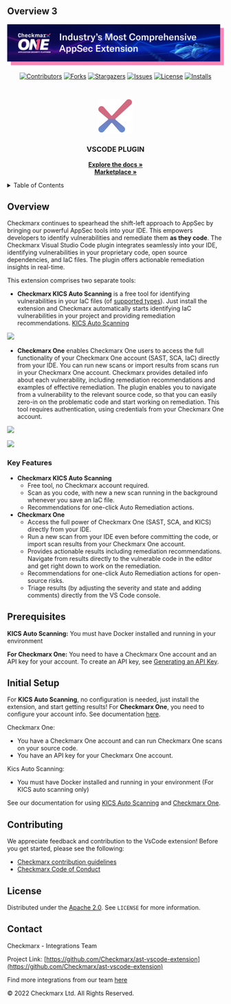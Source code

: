 ## Overview 3
<img src="https://raw.githubusercontent.com/Checkmarx/ci-cd-integrations/main/.images/banner.png">
<br />
<div align="center">

[![Contributors][contributors-shield]][contributors-url]
[![Forks][forks-shield]][forks-url]
[![Stargazers][stars-shield]][stars-url]
[![Issues][issues-shield]][issues-url]
[![License][license-shield]][license-url]
[![Installs][installs-vscode-shield]][installs-vscode-url]

</div>

<br />
<p align="center">
   <a href="https://github.com/Checkmarx/ast-vscode-extension">
    <img src="https://raw.githubusercontent.com/Checkmarx/ci-cd-integrations/main/.images/logo.png" alt="Logo" width="80" height="80" />
  </a>

  <h3 align="center">VSCODE PLUGIN</h3>

  <p align="center">
    <a href="https://checkmarx.com/resource/documents/en/34965-68742-checkmarx-one-visual-studio-code-extension--plugin-.html"><strong>Explore the docs »</strong></a>
    <br />
    <a href="https://marketplace.visualstudio.com/items?itemName=checkmarx.ast-results"><strong>Marketplace »</strong></a>
  </p>
</p>



<details>
  <summary>Table of Contents</summary>
  <ol>
    <li>
      <a href="#overview">Overview</a>
    </li>
    <li>
      <a href="#key-features">Key Features</a>
    </li>
    <li><a href="#prerequisites">Prerequisites</a></li>
    <li><a href="#initial-setup">Initial Setup</a></li>
    <li><a href="#getting-started">Getting Started</a></li>
    <li><a href="#contributing">Contributing</a></li>
    <li><a href="#license">License</a></li>
    <li><a href="#contact">Contact</a></li>
  </ol>
</details>

## Overview

Checkmarx continues to spearhead the shift-left approach to AppSec by bringing our powerful AppSec tools into your IDE. This empowers developers to identify vulnerabilities and remediate them **as they code**. 
The Checkmarx Visual Studio Code plugin integrates seamlessly into your IDE, identifying vulnerabilities in your proprietary code, open source dependencies, and IaC files. The plugin offers actionable remediation insights in real-time.

This extension comprises two separate tools:
- **Checkmarx KICS Auto Scanning** is a free tool for identifying vulnerabilities in your IaC files (of [supported types](https://docs.kics.io/latest/platforms/)). Just install the extension and Checkmarx automatically starts identifying IaC vulnerabilities in your project and providing remediation recommendations. [KICS Auto Scanning](https://www.youtube.com/watch?v=sFD-9CQXfs0)

![](https://raw.githubusercontent.com/Checkmarx/ci-cd-integrations/main/.images/vscode_kics_auto_remediation.gif)



- **Checkmarx One** enables Checkmarx One users to access the full functionality of your Checkmarx One account (SAST, SCA, IaC) directly from your IDE. You can run new scans or import results from scans run in your Checkmarx One account. Checkmarx provides detailed info about each vulnerability, including remediation recommendations and examples of effective remediation. The plugin enables you to navigate from a vulnerability to the relevant source code, so that you can easily zero-in on the problematic code and start working on remediation. 
This tool requires authentication, using credentials from your Checkmarx One account.

![](https://raw.githubusercontent.com/Checkmarx/ci-cd-integrations/main/.images/vscode_installation_and_initial_setup.gif)

![](https://raw.githubusercontent.com/Checkmarx/ci-cd-integrations/main/.images/vscode_running_scan.gif)


### Key Features
- **Checkmarx KICS Auto Scanning**
  - Free tool, no Checkmarx account required.
  - Scan as you code, with new a new scan running in the background whenever you save an IaC file.
  - Recommendations for one-click Auto Remediation actions.
- **Checkmarx One**
  - Access the full power of Checkmarx One (SAST, SCA, and KICS) directly from your IDE.
  - Run a new scan from your IDE even before committing the code, or import scan results from your Checkmarx One account.
  - Provides actionable results including remediation recommendations. Navigate from results directly to the vulnerable code in the editor and get right down to work on the remediation.
  - Recommendations for one-click Auto Remediation actions for open-source risks.
  - Triage results (by adjusting the severity and state and adding comments) directly from the VS Code console.

## Prerequisites
**KICS Auto Scanning:**
You must have Docker installed and running in your environment

**For Checkmarx One:**
You need to have a Checkmarx One account and an API key for your account. To create an API key, see [Generating an API Key](https://checkmarx.com/resource/documents/en/34965-118315-authentication-for-checkmarx-one-cli.html#UUID-a4e31a96-1f36-6293-e95a-97b4b9189060_UUID-1e7abdfa-77eb-2a6c-f12a-c812a1e1dcf7).

## Initial Setup
For **KICS Auto Scanning**, no configuration is needed, just install the extension, and start getting results!
For **Checkmarx One**, you need to configure your account info. See documentation [here](https://checkmarx.com/resource/documents/en/34965-123549-installing-and-setting-up-the-checkmarx-vs-code-extension.html).

Checkmarx One:
- You have a Checkmarx One account and can run Checkmarx One scans on your source code.
- You have an API key for your Checkmarx One account.

Kics Auto Scanning:
- You must have Docker installed and running in your environment (For KICS auto scanning only)

See our documentation for using [KICS Auto Scanning](https://checkmarx.com/resource/documents/en/34965-68771-kics-auto-scanning-extension-for-vs-code.html) and [Checkmarx One](https://checkmarx.com/resource/documents/en/34965-68743-visual-studio-code---checkmarx-one--ast--results.html).


## Contributing

We appreciate feedback and contribution to the VsCode extension! Before you get started, please see the following:

- [Checkmarx contribution guidelines](docs/contributing.md)
- [Checkmarx Code of Conduct](docs/code_of_conduct.md)


<!-- LICENSE -->
## License

Distributed under the [Apache 2.0](LICENSE). See `LICENSE` for more information.

<!-- CONTACT -->
## Contact

Checkmarx - Integrations Team

Project Link: [https://github.com/Checkmarx/ast-vscode-extension](https://github.com/Checkmarx/ast-vscode-extension)

Find more integrations from our team [here](https://github.com/Checkmarx/ci-cd-integrations#checkmarx-ast-integrations)

© 2022 Checkmarx Ltd. All Rights Reserved.

[contributors-shield]: https://img.shields.io/github/contributors/Checkmarx/ast-vscode-extension.svg
[contributors-url]: https://github.com/Checkmarx/ast-vscode-extension/graphs/contributors
[forks-shield]: https://img.shields.io/github/forks/Checkmarx/ast-vscode-extension.svg
[forks-url]: https://github.com/Checkmarx/ast-vscode-extension/network/members
[stars-shield]: https://img.shields.io/github/stars/Checkmarx/ast-vscode-extension.svg
[stars-url]: https://github.com/Checkmarx/ast-vscode-extension/stargazers
[issues-shield]: https://img.shields.io/github/issues/Checkmarx/ast-vscode-extension.svg
[issues-url]: https://github.com/Checkmarx/ast-vscode-extension/issues
[license-shield]: https://img.shields.io/github/license/Checkmarx/ast-vscode-extension.svg
[license-url]: https://github.com/Checkmarx/ast-vscode-extension/blob/master/LICENSE
[installs-vscode-url]: https://marketplace.visualstudio.com/items?itemName=checkmarx.ast-results
[installs-vscode-shield]: https://img.shields.io/visual-studio-marketplace/i/checkmarx.ast-results

